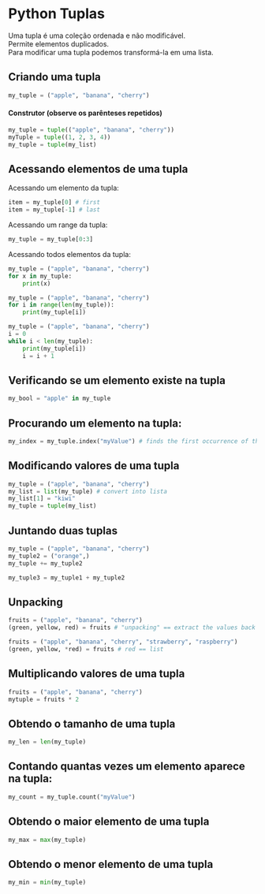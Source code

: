 # Python Tuplas

Uma tupla é uma coleção ordenada e não modificável.  
Permite elementos duplicados.  
Para modificar uma tupla podemos transformá-la em uma lista.  

## Criando uma tupla

~~~python
my_tuple = ("apple", "banana", "cherry")
~~~

#### Construtor (observe os parênteses repetidos)  

~~~python
my_tuple = tuple(("apple", "banana", "cherry")) 
myTuple = tuple((1, 2, 3, 4))
my_tuple = tuple(my_list)
~~~

## Acessando elementos de uma tupla

Acessando um elemento da tupla:

~~~python
item = my_tuple[0] # first
item = my_tuple[-1] # last 
~~~

Acessando um range da tupla:

~~~python
my_tuple = my_tuple[0:3]
~~~

Acessando todos elementos da tupla:

~~~python
my_tuple = ("apple", "banana", "cherry")
for x in my_tuple:
    print(x)
~~~

~~~python
my_tuple = ("apple", "banana", "cherry")
for i in range(len(my_tuple)):
    print(my_tuple[i])
~~~

~~~python
my_tuple = ("apple", "banana", "cherry")
i = 0
while i < len(my_tuple):
    print(my_tuple[i])
    i = i + 1 
~~~

## Verificando se um elemento existe na tupla

~~~python
my_bool = "apple" in my_tuple
~~~

## Procurando um elemento na tupla:

~~~python
my_index = my_tuple.index("myValue") # finds the first occurrence of the specified value
~~~

## Modificando valores de uma tupla

~~~python
my_tuple = ("apple", "banana", "cherry")
my_list = list(my_tuple) # convert into lista
my_list[1] = "kiwi"
my_tuple = tuple(my_list)
~~~

## Juntando duas tuplas

~~~python
my_tuple = ("apple", "banana", "cherry")
my_tuple2 = ("orange",)
my_tuple += my_tuple2
~~~

~~~python
my_tuple3 = my_tuple1 + my_tuple2
~~~

## Unpacking

~~~python
fruits = ("apple", "banana", "cherry")
(green, yellow, red) = fruits # "unpacking" == extract the values back into variables
~~~

~~~python
fruits = ("apple", "banana", "cherry", "strawberry", "raspberry")
(green, yellow, *red) = fruits # red == list
~~~

## Multiplicando valores de uma tupla

~~~python
fruits = ("apple", "banana", "cherry")
mytuple = fruits * 2
~~~

## Obtendo o tamanho de uma tupla

~~~python
my_len = len(my_tuple)
~~~

## Contando quantas vezes um elemento aparece na tupla:

~~~python
my_count = my_tuple.count("myValue") 
~~~

## Obtendo o maior elemento de uma tupla

~~~python
my_max = max(my_tuple)
~~~

## Obtendo o menor elemento de uma tupla

~~~python
my_min = min(my_tuple)
~~~




